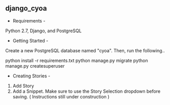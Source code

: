 django_cyoa
----------

- Requirements -

Python 2.7, Django, and PostgreSQL


- Getting Started -

Create a new PostgreSQL database named "cyoa". Then, run the following..

python install -r requirements.txt
python manage.py migrate
python manage.py createsuperuser

- Creating Stories -

1. Add Story
2. Add a Snippet. Make sure to use the Story Selection dropdown before saving.
( Instructions still under construction )
